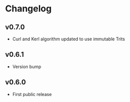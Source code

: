 # Changelog

## v0.7.0

* Curl and Kerl algorithm updated to use immutable Trits

## v0.6.1

* Version bump

## v0.6.0

* First public release
